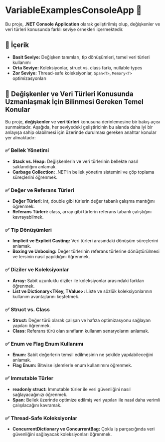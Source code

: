 # VariableExamplesConsoleApp 🚀  

Bu proje, **.NET Console Application** olarak geliştirilmiş olup, değişkenler ve veri türleri konusunda farklı seviye örnekleri içermektedir.  

## 📌 İçerik  
- **Basit Seviye:** Değişken tanımları, tip dönüşümleri, temel veri türleri kullanımı  
- **Orta Seviye:** Koleksiyonlar, struct vs. class farkı, nullable types  
- **Zor Seviye:** Thread-safe koleksiyonlar, `Span<T>`, `Memory<T>` optimizasyonları  
 

## 📝 Değişkenler ve Veri Türleri Konusunda Uzmanlaşmak İçin Bilinmesi Gereken Temel Konular  

Bu proje, **değişkenler** ve **veri türleri** konusuna derinlemesine bir bakış açısı sunmaktadır. Aşağıda, her seviyedeki geliştiricinin bu alanda daha iyi bir anlayışa sahip olabilmesi için üzerinde durulması gereken anahtar konular yer almaktadır:

### ✅ Bellek Yönetimi  
- **Stack vs. Heap:** Değişkenlerin ve veri türlerinin bellekte nasıl saklandığını anlamak.
- **Garbage Collection:** .NET’in bellek yönetim sistemini ve çöp toplama süreçlerini öğrenmek.

### ✅ Değer ve Referans Türleri  
- **Değer Türleri:** int, double gibi türlerin değer tabanlı çalışma mantığını öğrenmek.  
- **Referans Türleri:** class, array gibi türlerin referans tabanlı çalıştığını kavrayabilmek.

### ✅ Tip Dönüşümleri  
- **Implicit ve Explicit Casting:** Veri türleri arasındaki dönüşüm süreçlerini anlamak.  
- **Boxing ve Unboxing:** Değer türlerinin referans türlerine dönüştürülmesi ve tersinin nasıl yapıldığını öğrenmek.

### ✅ Diziler ve Koleksiyonlar  
- **Array:** Sabit uzunluklu diziler ile koleksiyonlar arasındaki farkları öğrenmek.  
- **List<T> ve Dictionary<TKey, TValue>:** Liste ve sözlük koleksiyonlarının kullanım avantajlarını keşfetmek.

### ✅ Struct vs. Class  
- **Struct:** Değer türü olarak çalışan ve hafıza optimizasyonu sağlayan yapıları öğrenmek.  
- **Class:** Referans türü olan sınıfların kullanım senaryolarını anlamak.

### ✅ Enum ve Flag Enum Kullanımı  
- **Enum:** Sabit değerlerin temsil edilmesinin ne şekilde yapılabileceğini anlamak.  
- **Flag Enum:** Bitwise işlemlerle enum kullanımını öğrenmek.

### ✅ Immutable Türler  
- **readonly struct:** Immutable türler ile veri güvenliğini nasıl sağlayacağınızı öğrenmek.  
- **Span<T>:** Bellek üzerinde optimize edilmiş veri yapıları ile nasıl daha verimli çalışılacağını kavramak.

### ✅ Thread-Safe Koleksiyonlar  
- **ConcurrentDictionary ve ConcurrentBag:** Çoklu iş parçacığında veri güvenliğini sağlayacak koleksiyonları öğrenmek.

 
